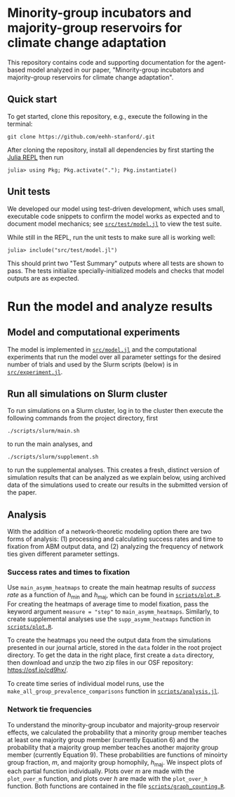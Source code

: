 # Minority-group incubators and majority-group reservoirs for climate change adaptation

This repository contains code and supporting documentation for the agent-based model analyzed in our paper, "Minority-group incubators and majority-group reservoirs for climate change adaptation".


## Quick start

To get started, clone this repository, e.g., execute the following in the
terminal: 

```
git clone https://github.com/eehh-stanford/.git
```

After cloning the repository, install all dependencies by first starting the
[Julia REPL](https://docs.julialang.org/en/v1/stdlib/REPL/) then run

```
julia> using Pkg; Pkg.activate("."); Pkg.instantiate()
```

## Unit tests

We developed our model using test-driven development, which uses small, executable code snippets to confirm the model works as expected and to document model mechanics; see [`src/test/model.jl`](https://github.com/eehh-stanford/SustainableCBA/blob/main/src/test/model.jl) to view the test suite.

While still in the REPL, run the unit tests to make sure all is working well:

```
julia> include("src/test/model.jl")
```

This should print two "Test Summary" outputs where all tests are shown to pass.
The tests initialize specially-initialized models and checks that model outputs
are as expected. 

# Run the model and analyze results

## Model and computational experiments

The model is implemented in [`src/model.jl`](src/model.jl) and the computational experiments that run the model over all parameter settings for the desired number of trials and used by the Slurm scripts (below) is in [`src/experiment.jl`](src/experiment.jl).

## Run all simulations on Slurm cluster

To run simulations on a Slurm cluster, log in to the cluster then execute the following commands from the project directory, first
```
./scripts/slurm/main.sh
```
to run the main analyses, and
```
./scripts/slurm/supplement.sh
```
to run the supplemental analyses. This creates a fresh, distinct version of simulation results that can be analyzed as we explain below, using archived data of the simulations used to create our results in the submitted version of the paper.

## Analysis

With the addition of a network-theoretic modeling option there are two forms of
analysis: (1) processing and calculating success rates and time to fixation from
ABM output data, and (2) analyzing the frequency of network ties given different
parameter settings.

### Success rates and times to fixation

Use `main_asymm_heatmaps` to create the main heatmap results of _success rate_ as a function of $h_\mathrm{min}$ and $h_\mathrm{maj}$, which can be found in [`scripts/plot.R`](https://github.com/eehh-stanford/SustainableCBA/blob/main/scripts/plot.R#L72). For creating the heatmaps of average time to model fixation, pass the keyword argument `measure = "step"` to `main_asymm_heatmaps`. Similarly, to create supplemental analyses use the `supp_asymm_heatmaps` function in [`scripts/plot.R`](https://github.com/eehh-stanford/SustainableCBA/blob/main/scripts/plot.R#L15).

To create the heatmaps you need the output data from the simulations presented in our journal article, stored in the `data` folder in the root project directory. To get the data in the right place, first create a `data` directory, then download and unzip the two zip files in our OSF repository: https://osf.io/cd9hx/. 

To create time series of individual model runs, use the `make_all_group_prevalence_comparisons` function in [`scripts/analysis.jl`](https://github.com/eehh-stanford/SustainableCBA/blob/main/scripts/analysis.jl#L290).


### Network tie frequencies

To understand the minority-group incubator and majority-group reservoir effects,
we calculated the probability that a minority group member teaches
at least one majority group member (currently Equation 6) and the probability
that a majority group member teaches another majority group member (currently 
Equation 9). These probabilities are functions of minoirty group fraction, 
$m$, and majority group homophily, $h_{\mathrm{maj}}$. We inspect plots of
each partial function individually. Plots over $m$ are made with the
`plot_over_m` function, and plots over $h$ are made with the `plot_over_h`
function. Both functions are contained in the file 
[`scripts/graph_counting.R`](/scripts/graph_counting.R).
